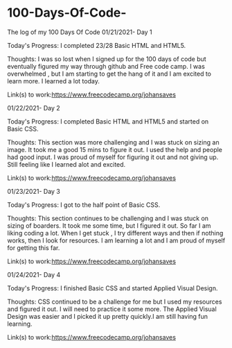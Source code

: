 # 100-Days-Of-Code-
The log of my 100 Days Of Code 
01/21/2021- Day 1

Today's Progress: I completed 23/28 Basic HTML and HTML5.

Thoughts: I was so lost when I signed up for the 100 days of code but eventually figured my way through github and Free code camp. I was overwhelmed , but I am starting to get the hang of it and I am excited to learn more. I learned a lot today. 

Link(s) to work:https://www.freecodecamp.org/johansaves

01/22/2021- Day 2

Today's Progress: I completed Basic HTML and HTML5 and started on Basic CSS.

Thoughts: This section was more challenging and I was stuck on sizing an image. It took me a good 15 mins to figure it out. I used the help and people had good input. I was proud of myself for figuring it out and not giving up. Still feeling like I learned alot and excited. 

Link(s) to work:https://www.freecodecamp.org/johansaves

01/23/2021- Day 3

Today's Progress: I got to the half point of Basic CSS.

Thoughts: This section continues to be challenging and I was stuck on sizing of boarders. It took me some time, but I figured it out. So far I am liking coding a lot. When I get stuck , I try different ways and then if nothing works, then I look for resources. I am learning a lot and I am proud of myself for getting this far. 

Link(s) to work:https://www.freecodecamp.org/johansaves

01/24/2021- Day 4

Today's Progress: I finished Basic CSS and started Applied Visual Design.

Thoughts: CSS continued to be a challenge for me but I used my resources and figured it out. I will need to practice it some more. The Applied Visual Design was easier and I picked it up pretty quickly.I am still having fun learning.

Link(s) to work:https://www.freecodecamp.org/johansaves
